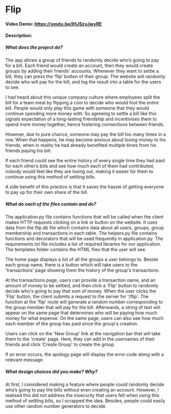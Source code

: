 # Flip
#### Video Demo: https://youtu.be/lHJSzvJwyRE
#### Description:


##### What does the project do?

The app allows a group of friends to randomly decide who’s going to pay for a bill. Each friend would create an account, then they would create groups by adding their friends’ accounts. Whenever they want to settle a bill, they can press the ‘flip’ button of their group. The website will randomly decide who will pay for the bill, and log the result into a table for the users to see.

I had heard about this unique company culture where employees split the bill for a team meal by flipping a coin to decide who would foot the entire bill. People would only play this game with someone that they would continue spending more money with. So agreeing to settle a bill like this signals expectation of a long-lasting friendship and incentivises them to spend more money together, hence fostering connections between friends.

However, due to pure chance, someone may pay the bill too many times in a row. When that happens, he may become anxious about losing money to his friends, when in reality he had already benefited multiple times from his friends paying his bill.

If each friend could see the entire history of every single time they had paid for each other’s bills and see how much each of them had contributed, nobody would feel like they are losing out, making it easier for them to continue using this method of settling bills.

A side benefit of this practice is that it saves the hassle of getting everyone to pay up for their own share of the bill.


##### What do each of the files contain and do?
The application.py file contains functions that will be called when the client makes HTTP requests clicking on a link or button on the website. It uses data from the flip.db file which  contains data about all users, groups, group membership and transactions in each table. The helpers.py file contains functions and decorators that will be used frequently in application.py. The requirements.txt file includes a list of required libraries for our application. The templates folder contains the HTML files that the user will see.

The home page displays a list of all the groups a user belongs to. Beside each group name, there is a button which will take users to the 'transactions' page showing them the history of the group's transactions.

At the transactions page, users can provide a transaction name, and an amount of money to be settled, and then click a 'Flip' button to randomly decide who's going to pay that sum of money. When the user clicks the 'Flip' button, the client submits a request to the server for '/flip'. The function at the 'flip' route will generate a random number corresponding to the group member that will pay for the bill. Afterwards, a string of text will appear on the same page that determines who will be paying how much money for what expense. On the same page, users can also see how much each member of the group has paid since the group's creation.

Users can click on the 'New Group' link at the navigation bar that will take them to the 'create' page. Here, they can add in the usernames of their friends and click 'Create Group' to create the group

If an error occurs, the apology page will display the error code along with a relevant message.


##### What design choices did you make? Why?

At first, I considered making a feature where people could randomly decide who’s going to pay the bills without even creating an account. However, I realised this did not address the insecurity that users felt when using this method of settling bills, so I scrapped the idea. Besides, people could easily use other random number generators to decide.
